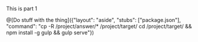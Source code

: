 This is part 1

@[Do stuff with the thing]({"layout": "aside", "stubs": ["package.json"], "command": "cp -R /project/answer/* /project/target/ cd /project/target/ && npm install -g gulp && gulp serve"})

